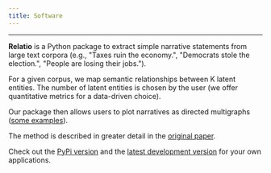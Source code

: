 ```yaml
---
title: Software
---
```


---

**Relatio** is a Python package to extract simple narrative statements from large text corpora (e.g., "Taxes ruin the economy.", "Democrats stole the election.", "People are losing their jobs."). 

For a given corpus, we map semantic relationships between K latent entities. The number of latent entities is chosen by the user (we offer quantitative metrics for a data-driven choice). 

Our package then allows users to plot narratives as directed multigraphs ([some examples](https://sites.google.com/view/trump-narratives/trump-tweet-archive)). 

The method is described in greater detail in the [original paper](https://arxiv.org/abs/2108.01720). 

Check out the [PyPi version](https://pypi.org/project/relatio/) and the [latest development version](https://github.com/relatio-nlp/relatio) for your own applications.

